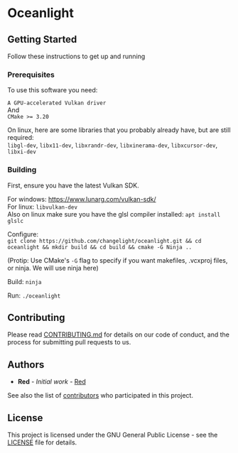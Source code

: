 # Oceanlight


## Getting Started

Follow these instructions to get up and running

### Prerequisites

To use this software you need:

```A GPU-accelerated Vulkan driver``` \
And \
```CMake >= 3.20```

On linux, here are some libraries that you probably already have, but are still required:\
```libgl-dev```, ```libx11-dev```, ```libxrandr-dev```, ```libxinerama-dev```, ```libxcursor-dev```, ```libxi-dev```

### Building
First, ensure you have the latest Vulkan SDK.

For windows: https://www.lunarg.com/vulkan-sdk/ \
For linux: ```libvulkan-dev``` \
Also on linux make sure you have the glsl compiler installed: ```apt install glslc```

Configure: \
```git clone https://github.com/changelight/oceanlight.git && cd oceanlight && mkdir build && cd build && cmake -G Ninja ..```

(Protip: Use CMake's ```-G``` flag to specify if you want makefiles, .vcxproj files, or ninja. We will use ninja here)

Build:
```ninja```

Run: ```./oceanlight```


## Contributing

Please read [CONTRIBUTING.md](CONTRIBUTING.md) for details on our code of conduct, and the process for submitting pull requests to us.


## Authors

* **Red** - *Initial work* - [Red](https://github.com/redrifle)

See also the list of [contributors](https://github.com/changelight/oceanlight/contributors) who participated in this project.

## License

This project is licensed under the GNU General Public License - see the [LICENSE](LICENSE) file for details.
